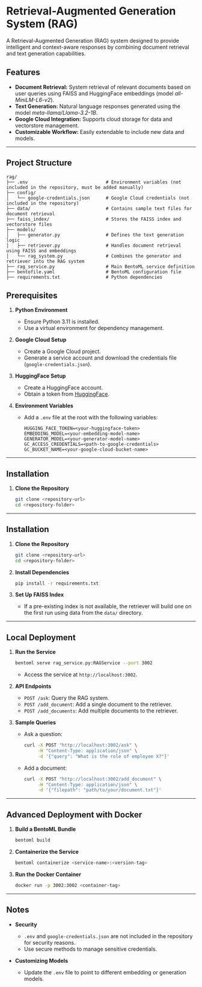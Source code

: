 # Retrieval-Augmented Generation System (RAG)

A Retrieval-Augmented Generation (RAG) system designed to provide intelligent and context-aware responses by combining document retrieval and text generation capabilities.

## Features
- **Document Retrieval:** System retrieval of relevant documents based on user queries using FAISS and HuggingFace embeddings (model *all-MiniLM-L6-v2*).
- **Text Generation:** Natural language responses generated using the model *meta-llama/Llama-3.2-1B*. 
- **Google Cloud Integration:** Supports cloud storage for data and vectorstore management.
- **Customizable Workflow:** Easily extendable to include new data and models.

---

## Project Structure
```plaintext
rag/
├── .env                             # Environment variables (not included in the repository, must be added manually)
├── config/
│   └── google-credentials.json      # Google Cloud credentials (not included in the repository)
├── data/                            # Contains sample text files for document retrieval
├── faiss_index/                     # Stores the FAISS index and vectorstore files
├── models/
│   ├── generator.py                 # Defines the text generation logic
│   ├── retriever.py                 # Handles document retrieval using FAISS and embeddings
│   └── rag_system.py                # Combines the generator and retriever into the RAG system
├── rag_service.py                   # Main BentoML service definition
├── bentofile.yaml                   # BentoML configuration file
├── requirements.txt                 # Python dependencies
```

## Prerequisites

1. **Python Environment**
   - Ensure Python 3.11 is installed.
   - Use a virtual environment for dependency management.

2. **Google Cloud Setup**
   - Create a Google Cloud project.
   - Generate a service account and download the credentials file (`google-credentials.json`).

3. **HuggingFace Setup**
   - Create a HuggingFace account.
   - Obtain a token from [HuggingFace](https://huggingface.co/settings/tokens).

4. **Environment Variables**
   - Add a `.env` file at the root with the following variables:
     ```plaintext
     HUGGING_FACE_TOKEN=<your-huggingface-token>
     EMBEDDING_MODEL=<your-embedding-model-name>
     GENERATOR_MODEL=<your-generator-model-name>
     GC_ACCESS_CREDENTIALS=<path-to-google-credentials>
     GC_BUCKET_NAME=<your-google-cloud-bucket-name>
     ```

---

## Installation

1. **Clone the Repository**
   ```bash
   git clone <repository-url>
   cd <repository-folder>

---

## Installation

1. **Clone the Repository**
   ```bash
   git clone <repository-url>
   cd <repository-folder>
   ```

2. **Install Dependencies**
   ```bash
   pip install -r requirements.txt
   ```

3. **Set Up FAISS Index**
   - If a pre-existing index is not available, the retriever will build one on the first run using data from the `data/` directory.

---

## Local Deployment

1. **Run the Service**
   ```bash
   bentoml serve rag_service.py:RAGService --port 3002
   ```
   - Access the service at `http://localhost:3002`.

2. **API Endpoints**
   - `POST /ask`: Query the RAG system.
   - `POST /add_document`: Add a single document to the retriever.
   - `POST /add_documents`: Add multiple documents to the retriever.

3. **Sample Queries**
   - Ask a question:
     ```bash
     curl -X POST "http://localhost:3002/ask" \
          -H "Content-Type: application/json" \
          -d '{"query": "What is the role of employee X?"}'
     ```
   - Add a document:
     ```bash
     curl -X POST "http://localhost:3002/add_document" \
          -H "Content-Type: application/json" \
          -d '{"filepath": "path/to/your/document.txt"}'
     ```

---

## Advanced Deployment with Docker

1. **Build a BentoML Bundle**
   ```bash
   bentoml build
   ```

2. **Containerize the Service**
   ```bash
   bentoml containerize <service-name>:<version-tag>
   ```

3. **Run the Docker Container**
   ```bash
   docker run -p 3002:3002 <container-tag>
   ```

---

## Notes

- **Security**
  - `.env` and `google-credentials.json` are not included in the repository for security reasons.
  - Use secure methods to manage sensitive credentials.

- **Customizing Models**
  - Update the `.env` file to point to different embedding or generation models.
